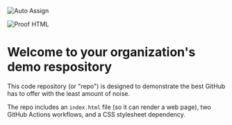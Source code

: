 ![Auto Assign](https://github.com/esteemed-org/demo-repository/actions/workflows/auto-assign.yml/badge.svg)

![Proof HTML](https://github.com/esteemed-org/demo-repository/actions/workflows/proof-html.yml/badge.svg)

# Welcome to your organization's demo respository
This code repository (or "repo") is designed to demonstrate the best GitHub has to offer with the least amount of noise.

The repo includes an `index.html` file (so it can render a web page), two GitHub Actions workflows, and a CSS stylesheet dependency.

